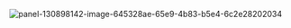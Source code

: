 ![panel-130898142-image-645328ae-65e9-4b83-b5e4-6c2e28202034](https://github.com/akemi275/akemi275/assets/142634762/db766fdd-a450-4e48-a59c-dc11ee4d10ae)
